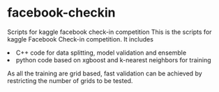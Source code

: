 # facebook-checkin
Scripts for kaggle facebook check-in competition
This is the scripts for kaggle Facebook Check-in competition. It includes
<li> C++ code for data splitting, model validation and ensemble
<li> python code based on xgboost and k-nearest neighbors for training

As all the training are grid based, fast validation can be achieved by restricting the number of grids to be tested.
